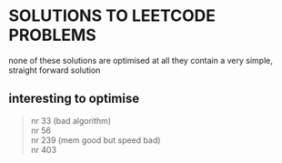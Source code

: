 # SOLUTIONS TO LEETCODE PROBLEMS 

none of these solutions are optimised at all 
they contain a very simple, straight forward 
solution

## interesting to optimise

> nr 33  (bad algorithm)  
> nr 56  
> nr 239 (mem good but speed bad)  
> nr 403  

